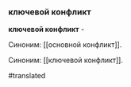 ### ключевой конфликт

**ключевой конфликт** -

Синоним: [[основной конфликт]].

Синоним: [[ключевой конфликт]].

#translated
